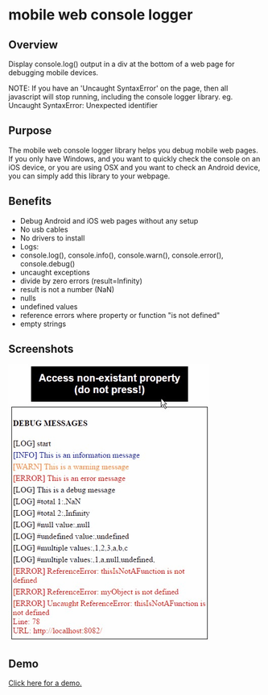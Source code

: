 # mobile web console logger

## Overview
Display console.log() output in a div at the bottom of a web page for debugging mobile devices.

NOTE: If you have an 'Uncaught SyntaxError' on the page, then all javascript will stop running, including the console logger library.
eg. 
	Uncaught SyntaxError: Unexpected identifier

## Purpose

The mobile web console logger library helps you debug mobile web pages. If you only have Windows, and you want to quickly check the console on an iOS device, or you are using OSX and you want to check an Android device, you can simply add this library to your webpage.

## Benefits

* Debug Android and iOS web pages without any setup
* No usb cables
* No drivers to install
* Logs:
 * console.log(), console.info(), console.warn(), console.error(), console.debug()
 * uncaught exceptions
 * divide by zero errors (result=Infinity)
 * result is not a number (NaN)
 * nulls
 * undefined values
 * reference errors where property or function "is not defined"
 * empty strings

## Screenshots

![Screen showing console.log() statements displayed on the web page](/docs/img/screen1.png?raw=true "Screen showing console.log() statements displayed on the web page")

## Demo

[Click here for a demo.](https://erspark2002.github.io/mobile-web-console-logger/)